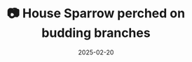 ---
title: '📷 House Sparrow perched on budding branches'
date: '2025-02-20'
image: 'https://cdn.diblasio.social/static/photos/2025/20250220_112759.jpg'
thumbnail: 'https://cdn.diblasio.social/static/photos/2025/thumbnails/20250220_112759.jpg'
alt_text: "A sparrow perched on budding branches."
tags:
  - "#Photography"
  - "#Bird"
  - "#Nature"
  - "#Wildlife"
  - "#FujifilmXT4"
  - "#NaturePhotography"
  - "#CloseUp"
  - "#Huizen"
  - "#Netherlands"
description: ''
created_date: '2025-02-20'
location: "Huizen, Netherlands"
exif_data: "FUJIFILM X-T4 XF100-400mmF4.5-5.6 R LM OIS WR (1/125 | f/5.6 | ISO 400)"
draft: false
---